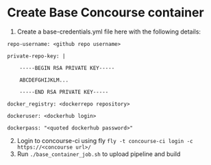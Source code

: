 # Create Base Concourse container

1. Create a base-credentials.yml file here with the following details:

`repo-username: <github repo username>`

`private-repo-key: |`

`    -----BEGIN RSA PRIVATE KEY-----`

`    ABCDEFGHIJKLM...`
 
`    -----END RSA PRIVATE KEY-----`
    
`docker_registry: <dockerrepo repository>`

`dockeruser: <dockerhub login>`

`dockerpass: "<quoted dockerhub password>"`


2. Login to concourse-ci using fly `fly -t concourse-ci login -c https://<concourse url>/`
2. Run `./base_container_job.sh` to upload pipeline and build
